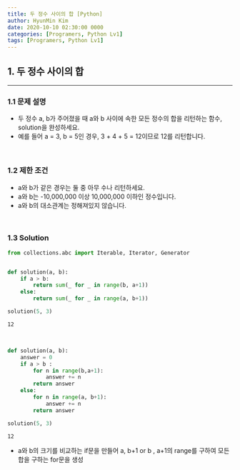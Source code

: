 ```yaml
---
title: 두 정수 사이의 합 [Python]
author: HyunMin Kim
date: 2020-10-10 02:30:00 0000
categories: [Programers, Python Lv1]
tags: [Programers, Python Lv1]
---
```


## 1. 두 정수 사이의 합
---
### 1.1 문제 설명
- 두 정수 a, b가 주어졌을 때 a와 b 사이에 속한 모든 정수의 합을 리턴하는 함수, solution을 완성하세요.
- 예를 들어 a = 3, b = 5인 경우, 3 + 4 + 5 = 12이므로 12를 리턴합니다.

<br>

### 1.2 제한 조건
- a와 b가 같은 경우는 둘 중 아무 수나 리턴하세요.
- a와 b는 -10,000,000 이상 10,000,000 이하인 정수입니다.
- a와 b의 대소관계는 정해져있지 않습니다.

<br>

### 1.3 Solution

```python
from collections.abc import Iterable, Iterator, Generator


def solution(a, b):
    if a > b:
        return sum(_ for _ in range(b, a+1))
    else:
        return sum(_ for _ in range(a, b+1))

solution(5, 3)
```
    12

<br>

```python
def solution(a, b):
    answer = 0
    if a > b :
        for n in range(b,a+1):
            answer += n
        return answer
    else:
        for n in range(a, b+1):
            answer += n
        return answer

solution(5, 3)
```
    12

-  a와 b의 크기를 비교하는 if문을 만들어 a, b+1 or b , a+1의 range를 구하여 모든 합을 구하는 for문을 생성

